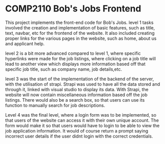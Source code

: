 # COMP2110 Bob's Jobs Frontend

This project implements the front-end code for Bob's Jobs.
level 1 tasks involved the creation and implementation of basic features, such as title, text, navbar, etc for the frontend of the website. It also included creating proper links for the various pages in the website, such as home, about us and applicant help.

level 2 is a bit more advanced compared to level 1, where specific hyperlinks were made for the job listings, where clicking on a job title will lead to another view which displays more information based off that specific job title, such as company name, job details,etc.

level 3 was the start of the implementation of the backend of the server, with the utilisation of strapi. Strapi was used to have all the data stored and through it, linked with visual studio to display its data. With Strapi, the website will now contain miscellaneous information based off the job listings. There would also be a search box, so that users can use its function to manually search for job descriptions.

Level 4 was the final level, where a login form was to be implemented, so that users of the website can access it with their own unique account. The form would make it so that users would have to login to be able to view the job application information. It would of course return a prompt saying incorrect user details if the user didnt login with the correct credentials.
